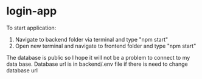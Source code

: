 # login-app
To start application:
1. Navigate to backend folder via terminal and type "npm start"
2. Open new terminal and navigate to frontend folder and type "npm start"

The database is public so I hope it will not be a problem to connect to my data base.
Database url is in backend/.env file if there is need to change database url
